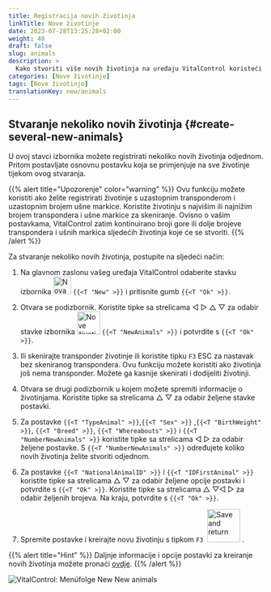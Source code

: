```yaml
---
title: Registracija novih životinja
linkTitle: Nove životinje
date: 2023-07-28T13:25:28+02:00
weight: 40
draft: false
slug: animals
description: >
  Kako stvoriti više novih životinja na uređaju VitalControl koristeći jednu akciju.
categories: [Nove životinje]
tags: [Nove životinje]
translationKey: new/animals
---
```

## Stvaranje nekoliko novih životinja {#create-several-new-animals}

U ovoj stavci izbornika možete registrirati nekoliko novih životinja odjednom. Pritom postavljate osnovnu postavku koja se primjenjuje na sve životinje tijekom ovog stvaranja.

{{% alert title="Upozorenje" color="warning" %}}
Ovu funkciju možete koristiti ako želite registrirati životinje s uzastopnim transponderom i uzastopnim brojem ušne markice. Koristite životinju s najvišim ili najnižim brojem transpondera i ušne markice za skeniranje. Ovisno o vašim postavkama, VitalControl zatim kontinuirano broji gore ili dolje brojeve transpondera i ušnih markica sljedećih životinja koje će se stvoriti.
{{% /alert %}}

Za stvaranje nekoliko novih životinja, postupite na sljedeći način:

1. Na glavnom zaslonu vašeg uređaja VitalControl odaberite stavku izbornika <img src="/icons/main/new-animal.svg" width="35" align="bottom" alt="Nova životinja" /> `{{<T "New" >}}` i pritisnite gumb `{{<T "Ok" >}}`.

2. Otvara se podizbornik. Koristite tipke sa strelicama ◁ ▷ △ ▽ za odabir stavke izbornika <img src="/icons/main/new-animals.svg" width="45" align="bottom" alt="Nove životinje" /> `{{<T "NewAnimals" >}}` i potvrdite s `{{<T "Ok" >}}`.

3. Ili skenirajte transponder životinje ili koristite tipku `F3` ESC za nastavak bez skeniranog transpondera. Ovu funkciju možete koristiti ako životinja još nema transponder. Možete ga kasnije skenirati i dodijeliti životinji.

4. Otvara se drugi podizbornik u kojem možete spremiti informacije o životinjama. Koristite tipke sa strelicama △ ▽ za odabir željene stavke postavki.

5. Za postavke `{{<T "TypeAnimal" >}}`,`{{<T "Sex" >}}` ,`{{<T "BirthWeight" >}}`, `{{<T "Breed" >}}`, `{{<T "Whereabouts" >}}` i `{{<T "NumberNewAnimals" >}}` koristite tipke sa strelicama ◁ ▷ za odabir željene postavke. S `{{<T "NumberNewAnimals" >}}` određujete koliko novih životinja želite stvoriti odjednom.

6. Za postavke `{{<T "NationalAnimalID" >}}` i `{{<T "IDFirstAnimal" >}}` koristite tipke sa strelicama △ ▽ za odabir željene opcije postavki i potvrdite s `{{<T "Ok" >}}`. Koristite tipke sa strelicama △ ▽◁ ▷ za odabir željenih brojeva. Na kraju, potvrdite s `{{<T "Ok" >}}`.

7. Spremite postavke i kreirajte novu životinju s tipkom `F3` &nbsp;<img src="/icons/footer/save_exit.svg" width="65" align="bottom" alt="Save and return" />&nbsp;.

{{% alert title="Hint" %}}
Daljnje informacije i opcije postavki za kreiranje novih životinja možete pronaći [ovdje](../../settings/animal-registration/).
{{% /alert %}}

   ![VitalControl: Menüfolge New New animals](../images/newanimals.png "Create new animals")
